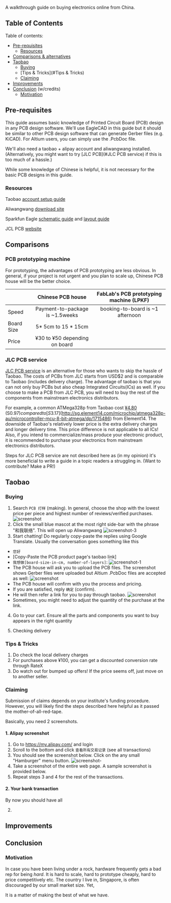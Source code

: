 A walkthrough guide on buying electronics online from China. 

## Table of Contents

Table of contents:
* [Pre-requisites](#Pre-requisites)
  * [Resources](#Resources)
* [Comparisons & alternatives](#Comparisons)
* [Taobao](#Taobao)
  * [Buying](#Buying)
  * [Tips & Tricks](#Tips & Tricks)
  * [Claiming](#Claiming)
* [Improvements](#Improvements)
* [Conclusion](#Conclusion) (w/credits)
  * [Motivation](#Motivation)


## Pre-requisites
This guide assumes basic knowledge of Printed Circuit Board (PCB) design in any PCB design software. We'll use EagleCAD in this guide but it should be similar to other PCB design software that can generate Gerber files (e.g. KiCAD). For Altium users, you can simply use the .PcbDoc file.

We'll also need a taobao + alipay account and aliwangwang installed. (Alternatively, you might want to try [JLC PCB](#JLC PCB service) if this is too much of a hassle.) 

While some knowledge of Chinese is helpful, it is not necessary for the basic PCB designs in this guide. 

### Resources
Taobao [account setup guide](https://www.youtube.com/watch?v=tBuuEMSsF58)

Aliwangwang [download site](https://alimarket.taobao.com/markets/qnww/portal-group/ww/download)

Sparkfun Eagle [schematic guide](https://learn.sparkfun.com/tutorials/using-eagle-schematic) and [layout guide](https://learn.sparkfun.com/tutorials/using-eagle-schematic)

JCL PCB [website](https://jlcpcb.com/)

## Comparisons

### PCB prototyping machine

For prototyping, the advantages of PCB prototyping are less obvious. In general, if your project is not urgent and you plan to scale up, Chinese PCB house will be the better choice.

|              | Chinese PCB house                 | FabLab's PCB prototyping machine (LPKF)  |
| ------------ |:---------------------------------:| :---------------------------------------:|
| Speed        | Payment-to-package is ~1.5weeks   | booking-to-board is ~1 afternoon         |
| Board Size   | 5* 5cm to 15 \* 15cm              |                                          |
| Price        | ¥30 to ¥50 depending on board  |                                          |

### JLC PCB service

[JLC PCB service](https://jlcpcb.com/) is an alternative for those who wants to skip the hassle of Taobao. The costs of PCBs from JLC starts from USD$2 and is comparable to Taobao (includes delivery charge). The advantage of taobao is that you can not only buy PCBs but also cheap Integrated Circuits(ICs) as well. If you choose to make a PCB from JLC PCB, you will need to buy the rest of the components from mainstream electronics distributors.

For example, a common ATMega328p from Taobao cost [¥4.80](https://item.taobao.com/item.htm?spm=a230r.1.14.27.26ec255cQJekQx&id=13854666988&ns=1) (S$0.97) compared to [S$3.17](http://sg.element14.com/microchip/atmega328p-au/microcontroller-mcu-8-bit-atmega/dp/1715486) from Element14. The downside of Taobao's relatively lower price is the extra delivery charges and longer delivery time. This price difference is not applicable to all ICs! Also, if you intend to commercialize/mass produce your electronic product, it is recommended to purchase your electronics from mainstream electronics distributors.

Steps for JLC PCB service are not described here as (in my opinion) it's more beneficial to write a guide in a topic readers a struggling in. (Want to contribute? Make a PR!) 
<!-- Moreover, Taobao has way wider variety. -->

## Taobao

### Buying


1. Search `PCB 打样` (making). In general, choose the shop with the lowest price per piece and highest number of reviews/verified purchases.
![screenshot](https://github.com/PandaRider/Taobao-PCB-guide/raw/master/screenshots/tb-search-1.png "Taobao Search 1")
2. Click the small blue mascot at the most right side-bar with the phrase "和我联络". This will open up Aliwangwang 
![screenshot-3](https://github.com/PandaRider/Taobao-PCB-guide/raw/master/screenshots/tb-search-2.png "Taobao search 2")
3. Start chatting! Do regularly copy-paste the replies using Google Translate. Usually the conversation goes something like this
  * `您好`
  * [Copy-Paste the PCB product page's taobao link]
  * `我想做[board-size-in-cm, number-of-layers]`: 
  ![screenshot-1](https://github.com/PandaRider/Taobao-PCB-guide/raw/master/screenshots/tb-chat-1.png "Logo Title Text 1")
  * The PCB house will ask you to upload the PCB files. The screenshot shows Gerber files were uploaded but Altium .PcbDoc files are accepted as well: ![screenshot](https://github.com/PandaRider/Taobao-PCB-guide/raw/master/screenshots/tb-chat-2.png "Logo Title Text 1")
  * The PCB house will confirm with you the process and pricing. 
  * If you are satisfied, reply `确定` (confirm). 
  * He will then refer a link for you to pay through taobao. 
  ![screenshot](https://github.com/PandaRider/Taobao-PCB-guide/raw/master/screenshots/tb-chat-3.png "Logo Title Text 1")
  * Sometimes, you might need to adjust the quantity of the purchase at the link. 
4. Go to your cart. Ensure all the parts and components you want to buy appears in the right quantity

5. Checking delivery 

### Tips & Tricks
1. Do check the local delivery charges
2. For purchases above ¥100, you can get a discounted conversion rate through RateX
3. Do watch out for bumped up offers! If the price seems off, just move on to another seller.

### Claiming

Submission of claims depends on your institute's funding procedure. However, you will likely find the steps described here helpful as it passed the mother-of-all-red-tape.

Basically, you need 2 screenshots.

#### 1. Alipay screenshot
  1. Go to https://my.alipay.com/ and login
  2. Scroll to the bottom and click `查看所有交易记录` (see all transactions)
  3. You should see the screenshot below. Click on the any small "Hamburger" menu button.
  ![screenshot-](https://github.com/PandaRider/Taobao-PCB-guide/raw/master/screenshots/ali-1.png "Hamburger button")
  4. Take a screenshot of the entire web page. A sample screenshot is provided below.
  5. Repeat steps 3 and 4 for the rest of the transactions.

#### 2. Your bank transaction

By now you should have all 
![]()

2. 

## Improvements

## Conclusion

### Motivation
In case you have been living under a rock, hardware frequently gets a bad rep for being *hard*. It is hard to scale, hard to prototype cheaply, hard to price competitively etc. The country I live in, Singapore, is often discouraged by our small market size. Yet, 

It is a matter of making the best of what we have. 


